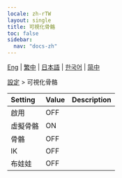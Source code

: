 ```yaml
---
locale: zh-rTW
layout: single
title: 可視化骨骼
toc: false
sidebar:
  nav: "docs-zh"
---
```

[Eng](/dancexr/menu/2025.4/actor/visualize_bones) | [繁中](/tw/dancexr/menu/2025.4/actor/visualize_bones) | [日本語](/jp/dancexr/menu/2025.4/actor/visualize_bones) | [한국어](/kr/dancexr/menu/2025.4/actor/visualize_bones) | [简中](/zh/dancexr/menu/2025.4/actor/visualize_bones)

[設定](../menu#設定) > 可視化骨骼



| Setting | Value | Description |
| :--- | --- | :--- |
| 啟用 | OFF | 
| 虛擬骨骼 | ON | 
| 骨骼 | OFF | 
| IK | OFF | 
| 布娃娃 | OFF | 
